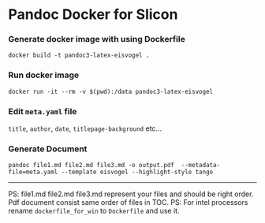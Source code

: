 # Pandoc Docker for Slicon

### Generate docker image with using Dockerfile

`docker build -t pandoc3-latex-eisvogel .`

### Run docker image

`docker run -it --rm -v $(pwd):/data pandoc3-latex-eisvogel`

### Edit `meta.yaml` file 

`title`, `author`, `date`, `titlepage-background` etc... 
    
### Generate Document 

`pandoc file1.md file2.md file3.md -o output.pdf  --metadata-file=meta.yaml --template eisvogel --highlight-style tango`

---
 PS: file1.md file2.md file3.md represent your files and should be right order. Pdf document consist same order of files in TOC.
 PS: For intel processors rename `dockerfile_for_win` to `Dockerfile` and use it.

